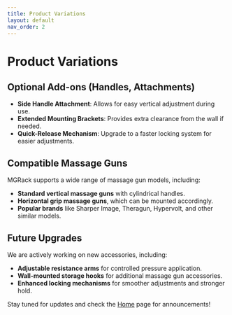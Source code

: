 ```yaml
---
title: Product Variations
layout: default
nav_order: 2
---
```


# Product Variations

## Optional Add-ons (Handles, Attachments)
- **Side Handle Attachment**: Allows for easy vertical adjustment during use.
- **Extended Mounting Brackets**: Provides extra clearance from the wall if needed.
- **Quick-Release Mechanism**: Upgrade to a faster locking system for easier adjustments.

## Compatible Massage Guns
MGRack supports a wide range of massage gun models, including:
- **Standard vertical massage guns** with cylindrical handles.
- **Horizontal grip massage guns**, which can be mounted accordingly.
- **Popular brands** like Sharper Image, Theragun, Hypervolt, and other similar models.

## Future Upgrades
We are actively working on new accessories, including:
- **Adjustable resistance arms** for controlled pressure application.
- **Wall-mounted storage hooks** for additional massage gun accessories.
- **Enhanced locking mechanisms** for smoother adjustments and stronger hold.

Stay tuned for updates and check the [Home](home.md) page for announcements!